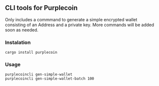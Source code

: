 ## CLI tools for Purplecoin
Only includes a commmand to generate a simple encrypted wallet consisting of an Address and a private key. More commands will be added soon as needed.

### Instalation
```
cargo install purplecoin
```

### Usage
```
purplecoincli gen-simple-wallet
purplecoincli gen-simple-wallet-batch 100
```